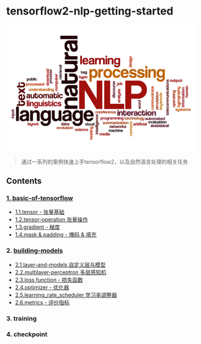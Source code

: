 # tensorflow2-nlp-getting-started

![](./assets/nlp.jpg)

> 通过一系列的案例快速上手tensorflow2，以及自然语言处理的相关任务

## Contents

### [1. basic-of-tensorflow](./1.basic-of-tensorflow)

- [1.1.tensor - 张量基础](./1.basic-of-tensorflow/1.1.tensor.ipynb)
- [1.2.tensor-operation 张量操作](./1.basic-of-tensorflow/1.2.tensor-operation.ipynb)
- [1.3.gradient - 梯度](./1.basic-of-tensorflow/1.3.gradient.ipynb)
- [1.4.mask & padding - 掩码 & 填充](./1.basic-of-tensorflow/1.4.mask.ipynb)

### 2. [building-models](./2.building-models)

- [2.1.layer-and-models 自定义层与模型](./2.building-models/2.1.layer_and_model.ipynb)
- [2.2.multilayer-perceptron 多层感知机](./2.building-models/2.2.multilayer-perceptron.ipynb)
- [2.3.loss function - 损失函数](./2.building-models/2.3.loss.ipynb)
- [2.4.optimizer - 优化器](./2.building-models/2.4.optimizer.ipynb)
- [2.5.learning_rate_scheduler 学习率调整器](./2.building-models/2.5.learning_rate_scheduler.ipynb)
- [2.6.metrics - 评价指标](./2.building-models/2.6.metrics.ipynb)

### 3. training

### 4. checkpoint

